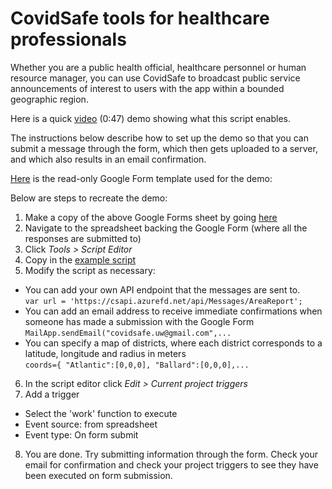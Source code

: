 # CovidSafe tools for healthcare professionals

Whether you are a public health official, healthcare personnel or human resource manager, you can use CovidSafe to broadcast public service announcements of interest to users with the app within a bounded geographic region.

Here is a quick [video](https://www.youtube.com/watch?v=sdu5YkUmRB8) (0:47) demo showing what this script enables.

The instructions below describe how to set up the demo so that you can submit a message through the form, which then gets uploaded to a server, and which also results in an email confirmation.

[Here](https://docs.google.com/forms/d/10kpUVfcqvBc5ZjWBTJQI8EQUHSc9mchx5vvCYw5PL6w/edit?usp=sharing) is the read-only Google Form template used for the demo:

Below are steps to recreate the demo:
1. Make a copy of the above Google Forms sheet by going [here](https://docs.google.com/forms/d/10kpUVfcqvBc5ZjWBTJQI8EQUHSc9mchx5vvCYw5PL6w/copy)
2. Navigate to the spreadsheet backing the Google Form (where all the responses are submitted to)
3. Click *Tools > Script Editor*
4. Copy in the [example script](https://github.com/covidsafe/hcp-tools/blob/master/Code.gs)
5. Modify the script as necessary:
- You can add your own API endpoint that the messages are sent to.<br/>
`var url = 'https://csapi.azurefd.net/api/Messages/AreaReport';`
- You can add an email address to receive immediate confirmations when someone has made a submission with the Google Form<br/>
`MailApp.sendEmail("covidsafe.uw@gmail.com",...`
- You can specify a map of districts, where each district corresponds to a latitude, longitude and radius in meters<br/>
`coords={
  "Atlantic":[0,0,0],
  "Ballard":[0,0,0],...`
6. In the script editor click *Edit > Current project triggers*
7. Add a trigger
- Select the 'work' function to execute
- Event source: from spreadsheet
- Event type: On form submit
8. You are done. Try submitting information through the form. Check your email for confirmation and check your project triggers to see they have been executed on form submission.
